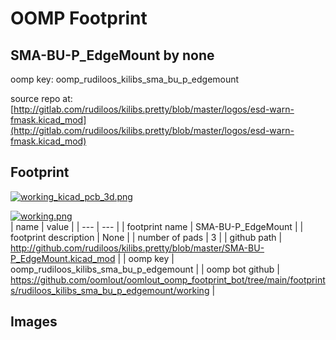 # OOMP Footprint  
## SMA-BU-P_EdgeMount  by none  
  
oomp key: oomp_rudiloos_kilibs_sma_bu_p_edgemount  
  
source repo at: [http://gitlab.com/rudiloos/kilibs.pretty/blob/master/logos/esd-warn-fmask.kicad_mod](http://gitlab.com/rudiloos/kilibs.pretty/blob/master/logos/esd-warn-fmask.kicad_mod)  
## Footprint  
  
[![working_kicad_pcb_3d.png](working_kicad_pcb_3d_600.png)](working_kicad_pcb_3d.png)  
  
[![working.png](working_600.png)](working.png)  
| name | value | 
| --- | --- | 
| footprint name | SMA-BU-P_EdgeMount | 
| footprint description | None | 
| number of pads | 3 | 
| github path | http://github.com/rudiloos/kilibs.pretty/blob/master/SMA-BU-P_EdgeMount.kicad_mod | 
| oomp key | oomp_rudiloos_kilibs_sma_bu_p_edgemount | 
| oomp bot github | https://github.com/oomlout/oomlout_oomp_footprint_bot/tree/main/footprints/rudiloos_kilibs_sma_bu_p_edgemount/working | 
## Images  
